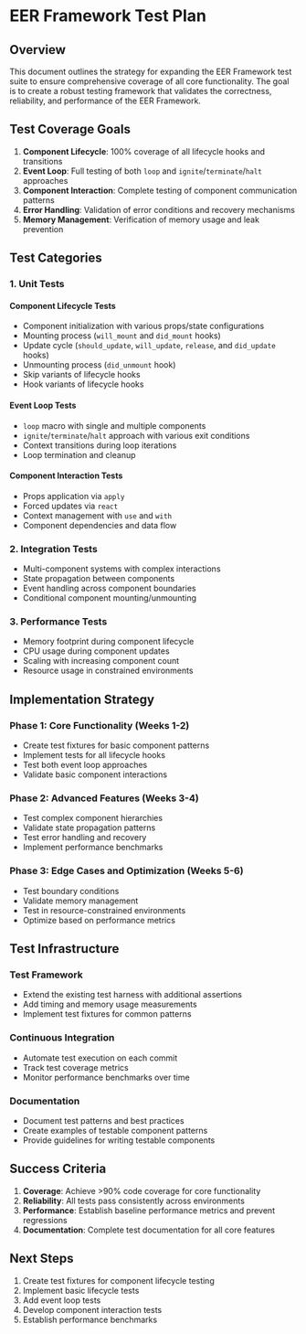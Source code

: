 # EER Framework Test Plan

## Overview

This document outlines the strategy for expanding the EER Framework test suite to ensure comprehensive coverage of all core functionality. The goal is to create a robust testing framework that validates the correctness, reliability, and performance of the EER Framework.

## Test Coverage Goals

1. **Component Lifecycle**: 100% coverage of all lifecycle hooks and transitions
2. **Event Loop**: Full testing of both `loop` and `ignite`/`terminate`/`halt` approaches
3. **Component Interaction**: Complete testing of component communication patterns
4. **Error Handling**: Validation of error conditions and recovery mechanisms
5. **Memory Management**: Verification of memory usage and leak prevention

## Test Categories

### 1. Unit Tests

#### Component Lifecycle Tests
- Component initialization with various props/state configurations
- Mounting process (`will_mount` and `did_mount` hooks)
- Update cycle (`should_update`, `will_update`, `release`, and `did_update` hooks)
- Unmounting process (`did_unmount` hook)
- Skip variants of lifecycle hooks
- Hook variants of lifecycle hooks

#### Event Loop Tests
- `loop` macro with single and multiple components
- `ignite`/`terminate`/`halt` approach with various exit conditions
- Context transitions during loop iterations
- Loop termination and cleanup

#### Component Interaction Tests
- Props application via `apply`
- Forced updates via `react`
- Context management with `use` and `with`
- Component dependencies and data flow

### 2. Integration Tests

- Multi-component systems with complex interactions
- State propagation between components
- Event handling across component boundaries
- Conditional component mounting/unmounting

### 3. Performance Tests

- Memory footprint during component lifecycle
- CPU usage during component updates
- Scaling with increasing component count
- Resource usage in constrained environments

## Implementation Strategy

### Phase 1: Core Functionality (Weeks 1-2)
- Create test fixtures for basic component patterns
- Implement tests for all lifecycle hooks
- Test both event loop approaches
- Validate basic component interactions

### Phase 2: Advanced Features (Weeks 3-4)
- Test complex component hierarchies
- Validate state propagation patterns
- Test error handling and recovery
- Implement performance benchmarks

### Phase 3: Edge Cases and Optimization (Weeks 5-6)
- Test boundary conditions
- Validate memory management
- Test in resource-constrained environments
- Optimize based on performance metrics

## Test Infrastructure

### Test Framework
- Extend the existing test harness with additional assertions
- Add timing and memory usage measurements
- Implement test fixtures for common patterns

### Continuous Integration
- Automate test execution on each commit
- Track test coverage metrics
- Monitor performance benchmarks over time

### Documentation
- Document test patterns and best practices
- Create examples of testable component patterns
- Provide guidelines for writing testable components

## Success Criteria

1. **Coverage**: Achieve >90% code coverage for core functionality
2. **Reliability**: All tests pass consistently across environments
3. **Performance**: Establish baseline performance metrics and prevent regressions
4. **Documentation**: Complete test documentation for all core features

## Next Steps

1. Create test fixtures for component lifecycle testing
2. Implement basic lifecycle tests
3. Add event loop tests
4. Develop component interaction tests
5. Establish performance benchmarks
